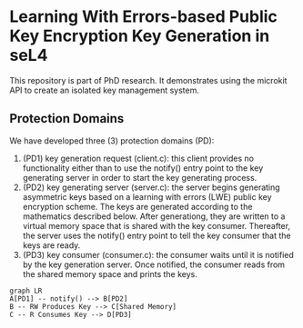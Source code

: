 # Learning With Errors-based Public Key Encryption Key Generation in seL4
This repository is part of PhD research.  It demonstrates using the microkit API to create an isolated key management system.  

## Protection Domains
We have developed three (3) protection domains (PD): 
1. (PD1) key generation request (client.c): this client provides no functionality either than to use the notify() entry point to the key generating server in order to start the key generating process. 
2. (PD2) key generating server (server.c): the server begins generating asymmetric keys based on a learning with errors (LWE) public key encryption scheme.  The keys are generated according to the mathematics described below.  After generationg, they are written to a virtual memory space that is shared with the key consumer.  Thereafter, the server uses the notify() entry point to tell the key consumer that the keys are ready.
3. (PD3) key consumer (consumer.c): the consumer waits until it is notified by the key generation server.  Once notified, the consumer reads from the shared memory space and prints the keys.

```mermaid
graph LR
A[PD1] -- notify() --> B[PD2] 
B -- RW Produces Key --> C[Shared Memory]
C -- R Consumes Key --> D[PD3]
```
